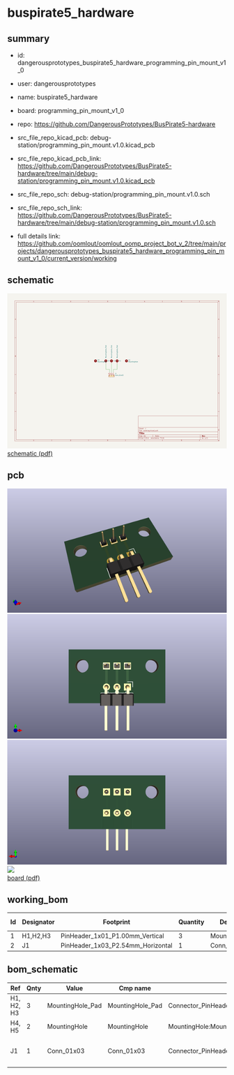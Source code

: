# buspirate5_hardware
 
## summary 
* id: dangerousprototypes_buspirate5_hardware_programming_pin_mount_v1_0
* user: dangerousprototypes
* name: buspirate5_hardware
* board: programming_pin_mount_v1_0
* repo: https://github.com/DangerousPrototypes/BusPirate5-hardware
* src_file_repo_kicad_pcb: debug-station/programming_pin_mount.v1.0.kicad_pcb
* src_file_repo_kicad_pcb_link: https://github.com/DangerousPrototypes/BusPirate5-hardware/tree/main/debug-station/programming_pin_mount.v1.0.kicad_pcb


* src_file_repo_sch: debug-station/programming_pin_mount.v1.0.sch
* src_file_repo_sch_link: https://github.com/DangerousPrototypes/BusPirate5-hardware/tree/main/debug-station/programming_pin_mount.v1.0.sch
* full details link: https://github.com/oomlout/oomlout_oomp_project_bot_v_2/tree/main/projects/dangerousprototypes_buspirate5_hardware_programming_pin_mount_v1_0/current_version/working  

## schematic  
![](working_schematic_600.png)  
[schematic (pdf)](working_schematic.pdf) 






















## pcb  
![](working_3d_600.png) 
![](working_3d_front_600.png)  
![](working_3d_back_600.png)  
![](working_600.png)  
[board (pdf)](working.pdf)  

## working_bom
| Id | Designator | Footprint | Quantity | Designation | Supplier and ref |  | None | 
| --- | --- | --- | --- | --- | --- | --- | --- | 
| 1 | H1,H2,H3 | PinHeader_1x01_P1.00mm_Vertical | 3 | MountingHole_Pad |  |  | [''] | 
| 2 | J1 | PinHeader_1x03_P2.54mm_Horizontal | 1 | Conn_01x03 |  |  | [''] | 


## bom_schematic
| Ref | Qnty | Value | Cmp name | Footprint | Description | Vendor | DNP | 
| --- | --- | --- | --- | --- | --- | --- | --- | 
| H1, H2, H3 | 3 | MountingHole_Pad | MountingHole_Pad | Connector_PinHeader_1.00mm:PinHeader_1x01_P1.00mm_Vertical | Mounting Hole with connection |  |  | 
| H4, H5 | 2 | MountingHole | MountingHole | MountingHole:MountingHole_3.2mm_M3 | Mounting Hole without connection |  |  | 
| J1 | 1 | Conn_01x03 | Conn_01x03 | Connector_PinHeader_2.54mm:PinHeader_1x03_P2.54mm_Horizontal | Generic connector, single row, 01x03, script generated (kicad-library-utils/schlib/autogen/connector/) |  |  | 



